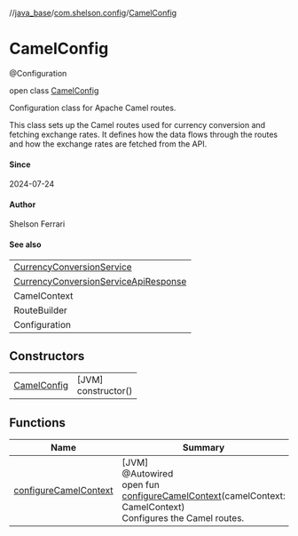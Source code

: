 //[java_base](../../../index.md)/[com.shelson.config](../index.md)/[CamelConfig](index.md)

# CamelConfig

@Configuration

open class [CamelConfig](index.md)

Configuration class for Apache Camel routes. 

 This class sets up the Camel routes used for currency conversion and fetching exchange rates. It defines how the data flows through the routes and how the exchange rates are fetched from the API.

#### Since

2024-07-24

#### Author

Shelson Ferrari

#### See also

| |
|---|
| [CurrencyConversionService](../../com.shelson.application.service/-currency-conversion-service/index.md) |
| [CurrencyConversionServiceApiResponse](../../com.shelson.application.service/-currency-conversion-service-api-response/index.md) |
| CamelContext |
| RouteBuilder |
| Configuration |

## Constructors

| | |
|---|---|
| [CamelConfig](-camel-config.md) | [JVM]<br>constructor() |

## Functions

| Name | Summary |
|---|---|
| [configureCamelContext](configure-camel-context.md) | [JVM]<br>@Autowired<br>open fun [configureCamelContext](configure-camel-context.md)(camelContext: CamelContext)<br>Configures the Camel routes. |
